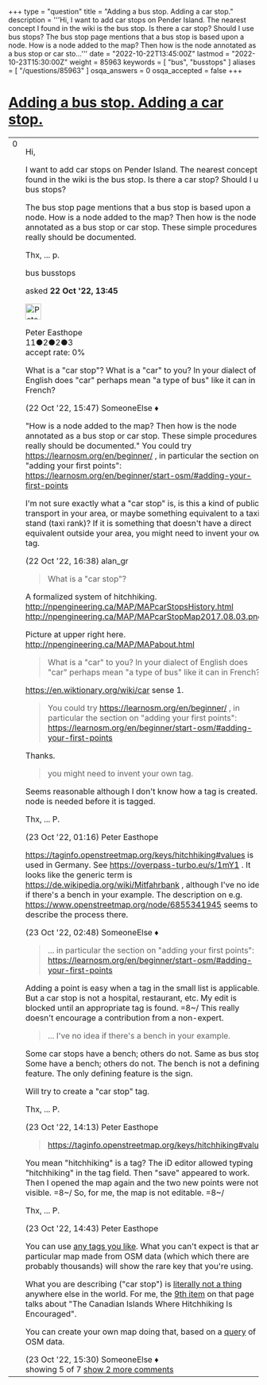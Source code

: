 +++
type = "question"
title = "Adding a bus stop.  Adding a car stop."
description = '''Hi, I want to add car stops on Pender Island. The nearest concept I found in the wiki is the bus stop. Is there a car stop? Should I use bus stops? The bus stop page mentions that a bus stop is based upon a node. How is a node added to the map? Then how is the node annotated as a bus stop or car sto...'''
date = "2022-10-22T13:45:00Z"
lastmod = "2022-10-23T15:30:00Z"
weight = 85963
keywords = [ "bus", "busstops" ]
aliases = [ "/questions/85963" ]
osqa_answers = 0
osqa_accepted = false
+++

<div class="headNormal">

# [Adding a bus stop. Adding a car stop.](/questions/85963/adding-a-bus-stop-adding-a-car-stop)

</div>

<div id="main-body">

<div id="askform">

<table id="question-table" style="width:100%;">
<colgroup>
<col style="width: 50%" />
<col style="width: 50%" />
</colgroup>
<tbody>
<tr>
<td style="width: 30px; vertical-align: top"><div class="vote-buttons">
<span id="post-85963-upvote" class="ajax-command post-vote up" rel="nofollow" title="I like this post (click again to cancel)"> </span>
<div id="post-85963-score" class="post-score" title="current number of votes">
0
</div>
<span id="post-85963-downvote" class="ajax-command post-vote down" rel="nofollow" title="I dont like this post (click again to cancel)"> </span> <span id="favorite-mark" class="ajax-command favorite-mark" rel="nofollow" title="mark/unmark this question as favorite (click again to cancel)"> </span>
<div id="favorite-count" class="favorite-count">
&#10;</div>
</div></td>
<td><div id="item-right">
<div class="question-body">
<p>Hi,</p>
<p>I want to add car stops on Pender Island. The nearest concept I found in the wiki is the bus stop. Is there a car stop? Should I use bus stops?</p>
<p>The bus stop page mentions that a bus stop is based upon a node. How is a node added to the map? Then how is the node annotated as a bus stop or car stop. These simple procedures really should be documented.</p>
<p>Thx, ... p.</p>
</div>
<div id="question-tags" class="tags-container tags">
<span class="post-tag tag-link-bus" rel="tag" title="see questions tagged &#39;bus&#39;">bus</span> <span class="post-tag tag-link-busstops" rel="tag" title="see questions tagged &#39;busstops&#39;">busstops</span>
</div>
<div id="question-controls" class="post-controls">
&#10;</div>
<div class="post-update-info-container">
<div class="post-update-info post-update-info-user">
<p>asked <strong>22 Oct '22, 13:45</strong></p>
<img src="https://secure.gravatar.com/avatar/b4ecce01779cb38ae2bd02876998a546?s=32&amp;d=identicon&amp;r=g" class="gravatar" width="32" height="32" alt="Peter%20Easthope&#39;s gravatar image" />
<p><span>Peter Easthope</span><br />
<span class="score" title="11 reputation points">11</span><span title="2 badges"><span class="badge1">●</span><span class="badgecount">2</span></span><span title="2 badges"><span class="silver">●</span><span class="badgecount">2</span></span><span title="3 badges"><span class="bronze">●</span><span class="badgecount">3</span></span><br />
<span class="accept_rate" title="Rate of the user&#39;s accepted answers">accept rate:</span> <span title="Peter Easthope has no accepted answers">0%</span></p>
</div>
</div>
<div id="comments-container-85963" class="comments-container">
<span id="85964"></span>
<div id="comment-85964" class="comment">
<div id="post-85964-score" class="comment-score">
&#10;</div>
<div class="comment-text">
<p>What is a "car stop"? What is a "car" to you? In your dialect of English does "car" perhaps mean "a type of bus" like it can in French?</p>
</div>
<div id="comment-85964-info" class="comment-info">
<span class="comment-age">(22 Oct '22, 15:47)</span> <span class="comment-user userinfo">SomeoneElse ♦</span>
</div>
</div>
<span id="85965"></span>
<div id="comment-85965" class="comment">
<div id="post-85965-score" class="comment-score">
&#10;</div>
<div class="comment-text">
<p>"How is a node added to the map? Then how is the node annotated as a bus stop or car stop. These simple procedures really should be documented." You could try <a href="https://learnosm.org/en/beginner/">https://learnosm.org/en/beginner/</a> , in particular the section on "adding your first points": <a href="https://learnosm.org/en/beginner/start-osm/#adding-your-first-points">https://learnosm.org/en/beginner/start-osm/#adding-your-first-points</a></p>
<p>I'm not sure exactly what a "car stop" is, is this a kind of public transport in your area, or maybe something equivalent to a taxi stand (taxi rank)? If it is something that doesn't have a direct equivalent outside your area, you might need to invent your own tag.</p>
</div>
<div id="comment-85965-info" class="comment-info">
<span class="comment-age">(22 Oct '22, 16:38)</span> <span class="comment-user userinfo">alan_gr</span>
</div>
</div>
<span id="85968"></span>
<div id="comment-85968" class="comment">
<div id="post-85968-score" class="comment-score">
&#10;</div>
<div class="comment-text">
<blockquote>
<p>What is a "car stop"?</p>
</blockquote>
<p>A formalized system of hitchhiking.<br />
<a href="http://npengineering.ca/MAP/MAPcarStopsHistory.html">http://npengineering.ca/MAP/MAPcarStopsHistory.html</a><br />
<a href="http://npengineering.ca/MAP/MAPcarStopMap2017.08.03.png">http://npengineering.ca/MAP/MAPcarStopMap2017.08.03.png</a></p>
<p>Picture at upper right here. <a href="http://npengineering.ca/MAP/MAPabout.html">http://npengineering.ca/MAP/MAPabout.html</a></p>
<blockquote>
<p>What is a "car" to you? In your dialect of English does "car" perhaps mean "a type of bus" like it can in French?</p>
</blockquote>
<p><a href="https://en.wiktionary.org/wiki/car">https://en.wiktionary.org/wiki/car</a> sense 1.</p>
<blockquote>
<p>You could try <a href="https://learnosm.org/en/beginner/">https://learnosm.org/en/beginner/</a> , in particular the section on "adding your first points": <a href="https://learnosm.org/en/beginner/start-osm/#adding-your-first-points">https://learnosm.org/en/beginner/start-osm/#adding-your-first-points</a></p>
</blockquote>
<p>Thanks.</p>
<blockquote>
<p>you might need to invent your own tag.</p>
</blockquote>
<p>Seems reasonable although I don't know how a tag is created. A node is needed before it is tagged.</p>
<p>Thx, ... P.</p>
</div>
<div id="comment-85968-info" class="comment-info">
<span class="comment-age">(23 Oct '22, 01:16)</span> <span class="comment-user userinfo">Peter Easthope</span>
</div>
</div>
<span id="85969"></span>
<div id="comment-85969" class="comment">
<div id="post-85969-score" class="comment-score">
&#10;</div>
<div class="comment-text">
<p><a href="https://taginfo.openstreetmap.org/keys/hitchhiking#values">https://taginfo.openstreetmap.org/keys/hitchhiking#values</a> is used in Germany. See <a href="https://overpass-turbo.eu/s/1mY1">https://overpass-turbo.eu/s/1mY1</a> . It looks like the generic term is <a href="https://de.wikipedia.org/wiki/Mitfahrbank">https://de.wikipedia.org/wiki/Mitfahrbank</a> , although I've no idea if there's a bench in your example. The description on e.g. <a href="https://www.openstreetmap.org/node/6855341945">https://www.openstreetmap.org/node/6855341945</a> seems to describe the process there.</p>
</div>
<div id="comment-85969-info" class="comment-info">
<span class="comment-age">(23 Oct '22, 02:48)</span> <span class="comment-user userinfo">SomeoneElse ♦</span>
</div>
</div>
<span id="85974"></span>
<div id="comment-85974" class="comment">
<div id="post-85974-score" class="comment-score">
&#10;</div>
<div class="comment-text">
<blockquote>
<p>... in particular the section on "adding your first points": <a href="https://learnosm.org/en/beginner/start-osm/#adding-your-first-points">https://learnosm.org/en/beginner/start-osm/#adding-your-first-points</a></p>
</blockquote>
<p>Adding a point is easy when a tag in the small list is applicable. But a car stop is not a hospital, restaurant, etc. My edit is blocked until an appropriate tag is found. =8~/ This really doesn't encourage a contribution from a non-expert.</p>
<blockquote>
<p>... I've no idea if there's a bench in your example.</p>
</blockquote>
<p>Some car stops have a bench; others do not. Same as bus stops. Some have a bench; others do not. The bench is not a defining feature. The only defining feature is the sign.</p>
<p>Will try to create a "car stop" tag.</p>
<p>Thx, ... P.</p>
</div>
<div id="comment-85974-info" class="comment-info">
<span class="comment-age">(23 Oct '22, 14:13)</span> <span class="comment-user userinfo">Peter Easthope</span>
</div>
</div>
<span id="85975"></span>
<div id="comment-85975" class="comment not_top_scorer">
<div id="post-85975-score" class="comment-score">
&#10;</div>
<div class="comment-text">
<blockquote>
<p><a href="https://taginfo.openstreetmap.org/keys/hitchhiking#values">https://taginfo.openstreetmap.org/keys/hitchhiking#values</a></p>
</blockquote>
<p>You mean "hitchhiking" is a tag? The iD editor allowed typing "hitchhiking" in the tag field. Then "save" appeared to work. Then I opened the map again and the two new points were not visible. =8~/ So, for me, the map is not editable. =8~/</p>
<p>Thx, ... P.</p>
</div>
<div id="comment-85975-info" class="comment-info">
<span class="comment-age">(23 Oct '22, 14:43)</span> <span class="comment-user userinfo">Peter Easthope</span>
</div>
</div>
<span id="85976"></span>
<div id="comment-85976" class="comment not_top_scorer">
<div id="post-85976-score" class="comment-score">
&#10;</div>
<div class="comment-text">
<p>You can use <a href="https://wiki.openstreetmap.org/wiki/Any_tags_you_like">any tags you like</a>. What you can't expect is that any particular map made from OSM data (which which there are probably thousands) will show the rare key that you're using.</p>
<p>What you are describing ("car stop") is <a href="https://www.google.com/search?hl=en&amp;q=%22car%20stop%22%20hitchhiking">literally not a thing</a> anywhere else in the world. For me, the <a href="https://www.google.com/url?sa=t&amp;rct=j&amp;q=&amp;esrc=s&amp;source=web&amp;cd=&amp;cad=rja&amp;uact=8&amp;ved=2ahUKEwj70_a-x_b6AhXSfMAKHeopCGAQFnoECBkQAQ&amp;url=https%3A%2F%2Fwww.cntraveler.com%2Fstory%2Fthe-canadian-islands-where-hitchhiking-is-encouraged&amp;usg=AOvVaw2r4v1Z4PrbfDLys3TM4c78">9th item</a> on that page talks about "The Canadian Islands Where Hitchhiking Is Encouraged".</p>
<p>You can create your own map doing that, based on a <a href="https://overpass-turbo.eu/s/1mYB">query</a> of OSM data.</p>
</div>
<div id="comment-85976-info" class="comment-info">
<span class="comment-age">(23 Oct '22, 15:30)</span> <span class="comment-user userinfo">SomeoneElse ♦</span>
</div>
</div>
</div>
<div id="comment-tools-85963" class="comment-tools">
<span class="comments-showing"> showing 5 of 7 </span> <a href="#" class="show-all-comments-link">show 2 more comments</a>
</div>
<div class="clear">
&#10;</div>
<div id="comment-85963-form-container" class="comment-form-container">
&#10;</div>
<div class="clear">
&#10;</div>
</div></td>
</tr>
</tbody>
</table>

</div>

</div>

